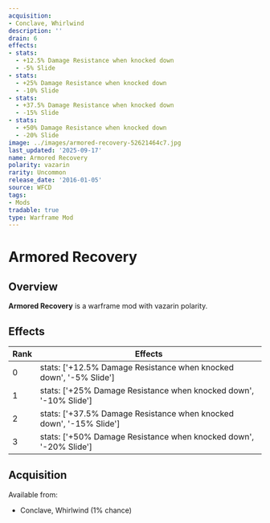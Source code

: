 ```yaml
---
acquisition:
- Conclave, Whirlwind
description: ''
drain: 6
effects:
- stats:
  - +12.5% Damage Resistance when knocked down
  - -5% Slide
- stats:
  - +25% Damage Resistance when knocked down
  - -10% Slide
- stats:
  - +37.5% Damage Resistance when knocked down
  - -15% Slide
- stats:
  - +50% Damage Resistance when knocked down
  - -20% Slide
image: ../images/armored-recovery-52621464c7.jpg
last_updated: '2025-09-17'
name: Armored Recovery
polarity: vazarin
rarity: Uncommon
release_date: '2016-01-05'
source: WFCD
tags:
- Mods
tradable: true
type: Warframe Mod
---
```


# Armored Recovery

## Overview

**Armored Recovery** is a warframe mod with vazarin polarity.

## Effects

| Rank | Effects |
|------|----------|
| 0 | stats: ['+12.5% Damage Resistance when knocked down', '-5% Slide'] |
| 1 | stats: ['+25% Damage Resistance when knocked down', '-10% Slide'] |
| 2 | stats: ['+37.5% Damage Resistance when knocked down', '-15% Slide'] |
| 3 | stats: ['+50% Damage Resistance when knocked down', '-20% Slide'] |

## Acquisition

Available from:
- Conclave, Whirlwind (1% chance)

